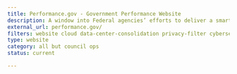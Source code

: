 ```yaml
---
title: Performance.gov - Government Performance Website
description: A window into Federal agencies’ efforts to deliver a smarter, leaner, and more effective government. The site informs the public of the progress underway to cut waste, streamline government, and improve performance.
external_url: performance.gov/
filters: website cloud data-center-consolidation privacy-filter cybersecurity accessibility shared-services fitara it-spending modernization current
type: website
category: all but council ops
status: current

---
```

